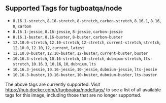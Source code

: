 ## Supported Tags for tugboatqa/node

* `8.16.1-stretch`, `8.16-stretch`, `8-stretch`, `carbon-stretch`, `8.16.1`, `8.16`, `8`, `carbon`
* `8.16.1-jessie`, `8.16-jessie`, `8-jessie`, `carbon-jessie`
* `8.16.1-buster`, `8.16-buster`, `8-buster`, `carbon-buster`
* `12.10.0-stretch`, `12.10-stretch`, `12-stretch`, `current-stretch`, `stretch`, `12.10.0`, `12.10`, `12`, `current`, `latest`
* `12.10.0-buster`, `12.10-buster`, `12-buster`, `current-buster`, `buster`
* `10.16.3-stretch`, `10.16-stretch`, `10-stretch`, `dubnium-stretch`, `lts-stretch`, `10.16.3`, `10.16`, `10`, `dubnium`, `lts`
* `10.16.3-jessie`, `10.16-jessie`, `10-jessie`, `dubnium-jessie`, `lts-jessie`
* `10.16.3-buster`, `10.16-buster`, `10-buster`, `dubnium-buster`, `lts-buster`

The above tags are currently supported. Visit https://hub.docker.com/r/tugboatqa/node/tags/ to see a list of all available tags for this image, including those that are no longer supported.
